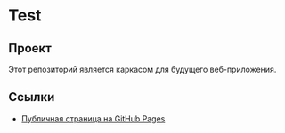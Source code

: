 # Test
## Проект
Этот репозиторий является каркасом для будущего веб-приложения.
## Ссылки
- [Публичная страница на GitHub Pages](https://maninspacee.github.io/my-awesome-project/src/index.html)
